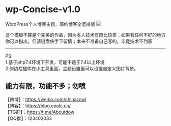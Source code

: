 # wp-Concise-v1.0
WordPress个人博客主题，简约博客全宽排版
<img src="https://s1.ax1x.com/2022/04/30/OpQUgO.png"/>

这个模板不算是个完美的作品，因为本人技术有限比较菜；如果有任何不好的地方你可以指出，但请键盘侠手下留情；本来不准备自己写的，毕竟技术不到家

------------------
PS:</br>
1.基于php7.4环境下开发，可能不适于7.4以上环境</br>
2.侧边栏插件在小工具里面，主题设置里可以设置自定义图片背景。</br>

能力有限，功能不多；勿喷</br>
------------------


【微博】：https://weibo.com/chinazcwl</br>
【博客】：https://blog.eoole.cn/</br>
【TG群】：https://t.me/Aboutdow</br>
【QQ群】：123402033</br>

